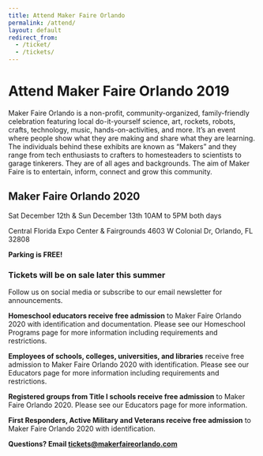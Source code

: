 ```yaml
---
title: Attend Maker Faire Orlando
permalink: /attend/
layout: default
redirect_from:
  - /ticket/
  - /tickets/
---
```


# Attend Maker Faire Orlando 2019
Maker Faire Orlando is a non-profit, community-organized, family-friendly celebration featuring local do-it-yourself science, art, rockets, robots, crafts, technology, music, hands-on-activities, and more. It’s an event where people show what they are making and share what they are learning. The individuals behind these exhibits are known as “Makers” and they range from tech enthusiasts to crafters to homesteaders to scientists to garage tinkerers. They are of all ages and backgrounds. The aim of Maker Faire is to entertain, inform, connect and grow this community.

## Maker Faire Orlando 2020

Sat December 12th & Sun December 13th
10AM to 5PM both days

Central Florida Expo Center & Fairgrounds
4603 W Colonial Dr, Orlando, FL 32808

**Parking is FREE!**

### Tickets will be on sale later this summer
Follow us on social media or subscribe to our email newsletter for announcements.

**Homeschool educators receive free admission** to Maker Faire Orlando 2020 with identification and documentation.
Please see our Homeschool Programs page for more information including requirements and restrictions.

**Employees of schools, colleges, universities, and libraries** receive free admission to Maker Faire Orlando 2020 with identification.
Please see our Educators page for more information including requirements and restrictions.

**Registered groups from Title I schools receive free admission** to Maker Faire Orlando 2020.
Please see our Educators page for more information.

**First Responders, Active Military and Veterans receive free admission** to Maker Faire Orlando 2020 with identification.


**Questions? Email tickets@makerfaireorlando.com**
